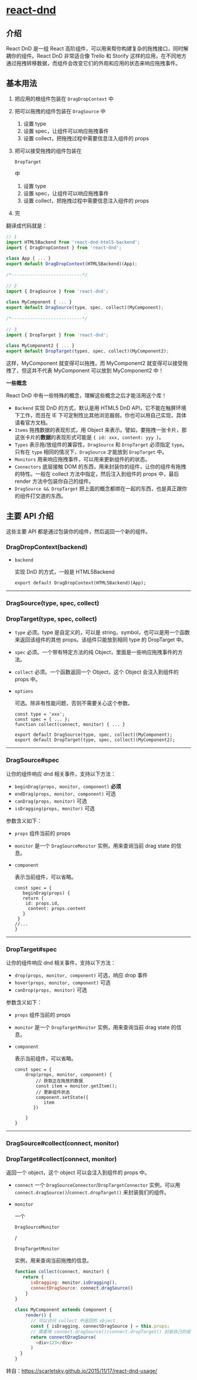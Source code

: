 # [react-dnd](https://www.cnblogs.com/cxdxm/p/6941175.html)

## 介绍

React DnD 是一组 React 高阶组件，可以用来帮你构建复杂的拖拽接口，同时解耦你的组件。React DnD 非常适合像 Trello 和 Storify 这样的应用，在不同地方通过拖拽转移数据，而组件会改变它们的外观和应用的状态来响应拖拽事件。

## 基本用法

1. 把应用的根组件包装在 `DragDropContext` 中

2. 把可以拖拽的组件包装在  `DragSource` 中

   1. 设置 type
   2. 设置 spec，让组件可以响应拖拽事件
   3. 设置 collect，把拖拽过程中需要信息注入组件的 props

3. 把可以接受拖拽的组件包装在 

   ```
   DropTarget
   ```

    中

   1. 设置 type
   2. 设置 spec，让组件可以响应拖拽事件
   3. 设置 collect，把拖拽过程中需要信息注入组件的 props

4. 完

翻译成代码就是：



```js
// 1
import HTML5Backend from 'react-dnd-html5-backend';
import { DragDropContext } from 'react-dnd';
 
class App { ... }
export default DragDropContext(HTML5Backend)(App);
 
/*---------------------------*/
 
// 2
import { DragSource } from 'react-dnd';
 
class MyComponent { ... }
export default DragSource(type, spec, collect)(MyComponent);
 
/*---------------------------*/
 
// 3
import { DropTarget } from 'react-dnd';
 
class MyComponent2 { ... }
export default DropTarget(types, spec, collect)(MyComponent2);
```



 

这样，MyComponent 就变得可以拖拽，而 MyComponent2 就变得可以接受拖拽了，但这并不代表 MyComponent 可以放到 MyComponent2 中！

**一些概念**

React DnD 中有一些特殊的概念，理解这些概念之后才能活用这个库！

- `Backend` 实现 DnD 的方式，默认是用 HTML5 DnD API，它不能在触屏环境下工作，而且在 IE 下可定制性比其他浏览器弱。你也可以用自己实现，具体请看官方文档。
- `Items` 拖拽数据的表现形式，用 Object 来表示。譬如，要拖拽一张卡片，那这张卡片的**数据**的表现形式可能是 `{ id: xxx, content: yyy }`。
- `Types` 表示拖/放组件的兼容性，`DragSource` 和 `DropTarget` 必须指定 `type`。只有在 `type` 相同的情况下，`DragSource` 才能放到 `DropTarget` 中。
- `Monitors` 用来响应拖拽事件，可以用来更新组件的的状态。
- `Connectors` 底层接触 DOM 的东西，用来封装你的组件，让你的组件有拖拽的特性。一般在 collect 方法中指定，然后注入到组件的 props 中，最后 render 方法中包装你自己的组件。
- `DragSource && DropTarget` 把上面的概念都绑在一起的东西，也是真正跟你的组件打交道的东西。

## 主要 API 介绍

这些主要 API 都是通过包装你的组件，然后返回一个新的组件。

### DragDropContext(backend)

- ```
  backend
  ```

   实现 DnD 的方式，一般是 HTML5Backend

  ```
  export default DragDropContext(HTML5Backend)(App);
  ```

------

### DragSource(type, spec, collect)

### DropTarget(type, spec, collect)

- `type` 必须。type 是自定义的，可以是 string，symbol，也可以是用一个函数来返回该组件的其他 props。该组件只能放到相同 type 的 DropTarget 中。

- `spec` 必须。一个带有特定方法的纯 Object，里面是一些响应拖拽事件的方法。

- `collect` 必须。一个函数返回一个 Object，这个 Object 会注入到组件的 props 中。

- ```
  options
  ```

   可选。除非有性能问题，否则不需要关心这个参数。

  

  ```
  const type = 'xxx';
  const spec = { ... };
  function collect(connect, monitor) { ... }
   
  export default DragSource(type, spec, collect)(MyComponent);
  export default DropTarget(type, spec, collect)(MyComponent2);
  ```

  

   

------

### DragSource#spec

让你的组件响应 dnd 相关事件，支持以下方法：

- `beginDrag(props, monitor, component)` **必须**
- `endDrag(props, monitor, component)` 可选
- `canDrag(props, monitor)` 可选
- `isDragging(props, monitor)` 可选

参数含义如下：

- `props` 组件当前的 props

- `monitor` 是一个 `DragSourceMonitor` 实例，用来查询当前 drag state 的信息。

- ```
  component
  ```

   表示当前组件，可以省略。

  

  ```
  const spec = {
     beginDrag(props) {
     return {
      id: props.id,
       content: props.content
     }
   }
  //...
  }
  ```

  

   

------

### DropTarget#spec

让你的组件响应 dnd 相关事件，支持以下方法：

- `drop(props, monitor, component)` 可选，响应 drop 事件
- `hover(props, monitor, component)` 可选
- `canDrop(props, monitor)` 可选

参数含义如下：

- `props` 组件当前的 props

- `monitor` 是一个 `DropTargetMonitor` 实例，用来查询当前 drag state 的信息。

- ```
  component
  ```

   表示当前组件，可以省略。

  

  ```
  const spec = {
      drop(props, monitor, component) {
          // 获取正在拖放的数据
          const item = monitor.getItem();
          // 更新组件状态
          component.setState({
             item
         })
   
      }
  }
  ```

  

   

------

### DragSource#collect(connect, monitor)

### DropTarget#collect(connect, monitor)

返回一个 object，这个 object 可以会注入到组件的 props 中。

- `connect` 一个 `DragSourceConnector`/`DropTargetConnector` 实例，可以用 `connect.dragSource()`/`connect.dropTarget()` 来封装我们的组件。

- ```
  monitor
  ```

   一个 

  ```
  DragSourceMonitor
  ```

  /

  ```
  DropTargetMonitor
  ```

   实例，用来查询当前拖拽的信息。

  

  ```js
  function collect(connect, monitor) {
     return {
        isDragging: monitor.isDragging(),
        connectDragSource: connect.dragSource()
      }
  }
   
  class MyComponent extends Component {
      render() {
        // 可以访问 collect 中返回的 object
        const { isDragging, connectDragSource } = this.props;
        // 需要用 connect.dragSource()/connect.dropTarget() 封装自己的组件
        return connectDragSource(
          <div>123</div>
        )
    }
  }
  ```

  

   

转自：https://scarletsky.github.io/2015/11/17/react-dnd-usage/
